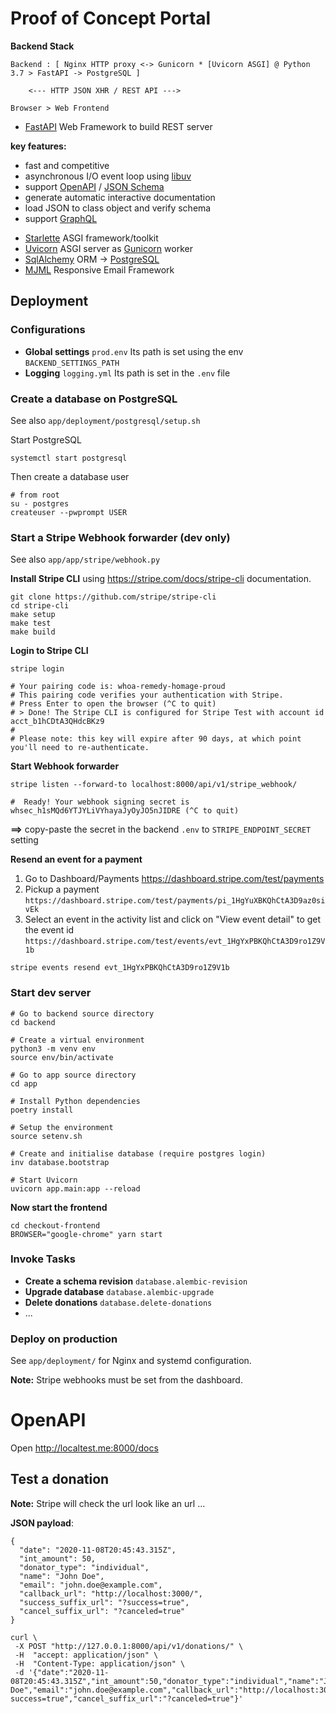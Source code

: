 # Proof of Concept Portal

**Backend Stack**

```
Backend : [ Nginx HTTP proxy <-> Gunicorn * [Uvicorn ASGI] @ Python 3.7 > FastAPI -> PostgreSQL ]

    <--- HTTP JSON XHR / REST API --->

Browser > Web Frontend
```

* [FastAPI](https://fastapi.tiangolo.com) Web Framework to build REST server

 **key features:**
 - fast and competitive
 - asynchronous I/O event loop using [libuv](https://github.com/libuv/libuv)
 - support [OpenAPI](https://github.com/OAI/OpenAPI-Specification) / [JSON Schema](http://json-schema.org)
 - generate automatic interactive documentation
 - load JSON to class object and verify schema
 - support [GraphQL](https://graphql.org)

* [Starlette](https://github.com/encode/starlette) ASGI framework/toolkit
* [Uvicorn](https://www.uvicorn.org) ASGI server as [Gunicorn](https://gunicorn.org) worker
* [SqlAlchemy](https://www.sqlalchemy.org) ORM -> [PostgreSQL](https://www.postgresql.org)
* [MJML](https://mjml.io) Responsive Email Framework

## Deployment

### Configurations

* **Global settings** `prod.env`
	Its path is set using the env `BACKEND_SETTINGS_PATH`
* **Logging** `logging.yml`
	Its path is set in the `.env` file

### Create a database on PostgreSQL

See also `app/deployment/postgresql/setup.sh`

Start PostgreSQL
```
systemctl start postgresql
```

Then create a database user
```
# from root
su - postgres
createuser --pwprompt USER
```

### Start a Stripe Webhook forwarder (dev only)

See also `app/app/stripe/webhook.py`

**Install Stripe CLI** using https://stripe.com/docs/stripe-cli documentation.
```
git clone https://github.com/stripe/stripe-cli
cd stripe-cli
make setup
make test
make build
```

**Login to Stripe CLI**
```
stripe login

# Your pairing code is: whoa-remedy-homage-proud
# This pairing code verifies your authentication with Stripe.
# Press Enter to open the browser (^C to quit)
# > Done! The Stripe CLI is configured for Stripe Test with account id acct_b1hCDtA3QHdcBKz9
#
# Please note: this key will expire after 90 days, at which point you'll need to re-authenticate.
```

**Start Webhook forwarder**
```
stripe listen --forward-to localhost:8000/api/v1/stripe_webhook/

#  Ready! Your webhook signing secret is whsec_h1sMQd6YTJYLiVYhayaJyOyJO5nJIDRE (^C to quit)
```

**==>** copy-paste the secret in the backend `.env` to `STRIPE_ENDPOINT_SECRET` setting

**Resend an event for a payment**
1. Go to Dashboard/Payments
   https://dashboard.stripe.com/test/payments
1. Pickup a payment
   `https://dashboard.stripe.com/test/payments/pi_1HgYuXBKQhCtA3D9az0sivEk`
1. Select an event in the activity list and click on "View event detail" to get the event id
   `https://dashboard.stripe.com/test/events/evt_1HgYxPBKQhCtA3D9ro1Z9V1b`
```
stripe events resend evt_1HgYxPBKQhCtA3D9ro1Z9V1b
```

### Start dev server

```
# Go to backend source directory
cd backend

# Create a virtual environment
python3 -m venv env
source env/bin/activate

# Go to app source directory
cd app

# Install Python dependencies
poetry install

# Setup the environment
source setenv.sh

# Create and initialise database (require postgres login)
inv database.bootstrap

# Start Uvicorn
uvicorn app.main:app --reload
```

**Now start the frontend**

```
cd checkout-frontend
BROWSER="google-chrome" yarn start
```

### Invoke Tasks

* **Create a schema revision** `database.alembic-revision`
* **Upgrade database** `database.alembic-upgrade`
* **Delete donations** `database.delete-donations`
* ...

### Deploy on production

See `app/deployment/` for Nginx and systemd configuration.

**Note:** Stripe webhooks must be set from the dashboard.

# OpenAPI

Open http://localtest.me:8000/docs

## Test a donation

**Note:** Stripe will check the url look like an url ...

**JSON payload**:
```
{
  "date": "2020-11-08T20:45:43.315Z",
  "int_amount": 50,
  "donator_type": "individual",
  "name": "John Doe",
  "email": "john.doe@example.com",
  "callback_url": "http://localhost:3000/",
  "success_suffix_url": "?success=true",
  "cancel_suffix_url": "?canceled=true"
}
```

```
curl \
 -X POST "http://127.0.0.1:8000/api/v1/donations/" \
 -H  "accept: application/json" \
 -H  "Content-Type: application/json" \
 -d '{"date":"2020-11-08T20:45:43.315Z","int_amount":50,"donator_type":"individual","name":"John Doe","email":"john.doe@example.com","callback_url":"http://localhost:3000/","success_suffix_url":"?success=true","cancel_suffix_url":"?canceled=true"}'
```
